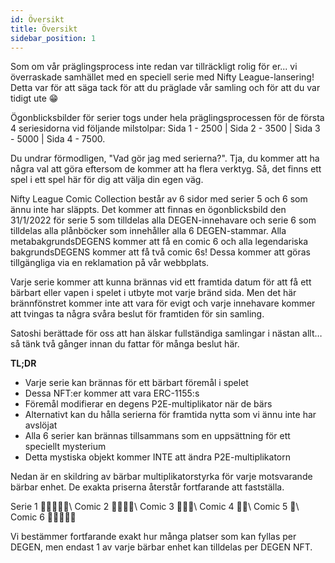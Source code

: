 ```yaml
---
id: Översikt
title: Översikt
sidebar_position: 1
---
```


Som om vår präglingsprocess inte redan var tillräckligt rolig för er... vi överraskade samhället med en speciell serie med Nifty League-lansering! Detta var för att säga tack för att du präglade vår samling och för att du var tidigt ute 😁

Ögonblicksbilder för serier togs under hela präglingsprocessen för de första 4 seriesidorna vid följande milstolpar: Sida 1 - 2500 | Sida 2 - 3500 | Sida 3 - 5000 | Sida 4 - 7500.

Du undrar förmodligen, "Vad gör jag med serierna?". Tja, du kommer att ha några val att göra eftersom de kommer att ha flera verktyg. Så, det finns ett spel i ett spel här för dig att välja din egen väg.

Nifty League Comic Collection består av 6 sidor med serier 5 och 6 som ännu inte har släppts. Det kommer att finnas en ögonblicksbild den 31/1/2022 för serie 5 som tilldelas alla DEGEN-innehavare och serie 6 som tilldelas alla plånböcker som innehåller alla 6 DEGEN-stammar. Alla metabakgrundsDEGENS kommer att få en comic 6 och alla legendariska bakgrundsDEGENS kommer att få två comic 6s! Dessa kommer att göras tillgängliga via en reklamation på vår webbplats.

Varje serie kommer att kunna brännas vid ett framtida datum för att få ett bärbart eller vapen i spelet i utbyte mot varje bränd sida. Men det här brännfönstret kommer inte att vara för evigt och varje innehavare kommer att tvingas ta några svåra beslut för framtiden för sin samling.

Satoshi berättade för oss att han älskar fullständiga samlingar i nästan allt…så tänk två gånger innan du fattar för många beslut här.

**TL;DR**

- Varje serie kan brännas för ett bärbart föremål i spelet
- Dessa NFT:er kommer att vara ERC-1155:s
- Föremål modifierar en degens P2E-multiplikator när de bärs
- Alternativt kan du hålla serierna för framtida nytta som vi ännu inte har avslöjat
- Alla 6 serier kan brännas tillsammans som en uppsättning för ett speciellt mysterium
- Detta mystiska objekt kommer INTE att ändra P2E-multiplikatorn

Nedan är en skildring av bärbar multiplikatorstyrka för varje motsvarande bärbar enhet. De exakta priserna återstår fortfarande att fastställa.

Serie 1 💪💪💪💪💪\ Comic 2 💪💪💪💪\ Comic 3 💪💪💪\ Comic 4 💪💪\ Comic 5 💪\ Comic 6 💪💪💪💪💪


Vi bestämmer fortfarande exakt hur många platser som kan fyllas per DEGEN, men endast 1 av varje bärbar enhet kan tilldelas per DEGEN NFT. 
